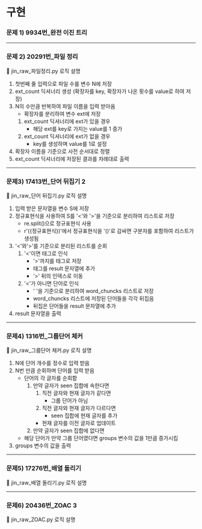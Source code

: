 # 구현

### 문제 1) 9934번_완전 이진 트리

---
### 문제 2)  20291번_파일 정리
🐣 jin_raw_파일정리.py 로직 설명
1. 첫번째 줄 입력으로 파일 수를 변수 N에 저장
2. ext_count 딕셔너리 생성 (확장자를 key, 확장자가 나온 횟수를 value로 하여 저장)
3. N의 수만큼 반복하여 파일 이름을 입력 받아옴
   - 확장자를 분리하여 변수 ext에 저장
   1. ext_count 딕셔너리에 ext가 있을 경우
      - 해당 ext를 key로 가지는 value를 1 증가
   2. ext_count 딕셔너리에 ext가 없을 경우
      - key를 생성하며 value를 1로 설정
4. 확장자 이름을 기준으로 사전 순서대로 정렬
5. ext_count 딕셔너리에 저장된 결과를 차례대로 출력

---
### 문제3) 17413번_단어 뒤집기 2
🐣 jin_raw_단어 뒤집기.py 로직 설명
1. 입력 받은 문자열을 변수 S에 저장
2. 정규표현식을 사용하여 S를 '<'와 '>'을 기준으로 분리하여 리스트로 저장
   - re.split()으로 정규표현식 사용
   - r'({정규표현식})'에서 정규표현식을 '()'로 감싸면 구분자를 포함하여 리스트가 생성됨
3. '<'와'>'를 기준으로 분리된 리스트를 순회
   1. '<'이면 태그로 인식
      - '>'까지를 태그로 저장
      - 태그를 result 문자열에 추가
      - '>' 뒤의 인덱스로 이동
   2. '<'가 아니면 단어로 인식
      - ' '을 기준으로 분리하여 word_chuncks 리스트로 저장
      - word_chuncks 리스트에 저장된 단어들을 각각 뒤집음
      - 뒤집은 단어들을 result 문자열에 추가
4. result 문자열을 출력

---
### 문제4) 1316번_그룹단어 체커
🐣 jin_raw_그룹단어 체커.py 로직 설명
1. N에 단어 개수를 정수로 입력 받음
2. N번 만큼 순회하며 단어를 입력 받음
   - 단어의 각 글자를 순회함
      1. 만약 글자가 seen 집합에 속한다면
         1. 직전 글자와 현재 글자가 같다면
            - 그룹 단어가 아님
         2. 직전 글자와 현재 글자가 다르다면
            - seen 집합에 현재 글자를 추가
         - 현재 글자를 이전 글자로 업데이트
      2. 만약 글자가 seen 집합에 없다면
   - 해당 단어가 만약 그룹 단어였다면 groups 변수의 값을 1만큼 증가시킴
3. groups 변수의 값을 출력

---
### 문제5) 17276번_배열 돌리기
🐣 jin_raw_배열 돌리기.py 로직 설명

---
### 문제6) 20436번_ZOAC 3
🐣 jin_raw_ZOAC.py 로직 설명

